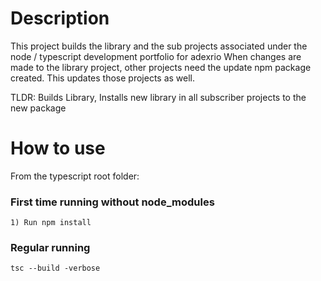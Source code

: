# Description #
This project builds the library and the sub projects associated under the node / typescript development portfolio for adexrio
When changes are made to the library project, other projects need the update npm package created. This updates those projects as well.

TLDR: Builds Library, Installs new library in all subscriber projects to the new package


# How to use #
From the typescript root folder:

  ### First time running without node_modules ###
  `1) Run npm install`

  ### Regular running ###
  `tsc --build -verbose`
  
  <!-- `2) Run npm run compile:windows OR linux`
  `3) Run library:up_windows OR linux` -->

